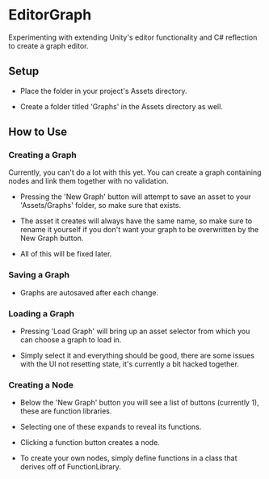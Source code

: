 # EditorGraph #
Experimenting with extending Unity's editor functionality and C# reflection to create a graph editor.

## Setup ##

* Place the folder in your project's Assets directory.

* Create a folder titled 'Graphs' in the Assets directory as well.

## How to Use ##

### Creating a Graph ###

Currently, you can't do a lot with this yet. You can create a graph containing nodes and link them together with no validation.

* Pressing the 'New Graph' button will attempt to save an asset to your 'Assets/Graphs' folder, so make sure that exists.

* The asset it creates will always have the same name, so make sure to rename it yourself if you don't want your graph to be overwritten by the New Graph button.

* All of this will be fixed later.

### Saving a Graph ###

* Graphs are autosaved after each change.

### Loading a Graph ###

* Pressing 'Load Graph' will bring up an asset selector from which you can choose a graph to load in.

* Simply select it and everything should be good, there are some issues with the UI not resetting state, it's currently a bit hacked together.

### Creating a Node ###

* Below the 'New Graph' button you will see a list of buttons (currently 1), these are function libraries.

* Selecting one of these expands to reveal its functions.

* Clicking a function button creates a node.

* To create your own nodes, simply define functions in a class that derives off of FunctionLibrary.
